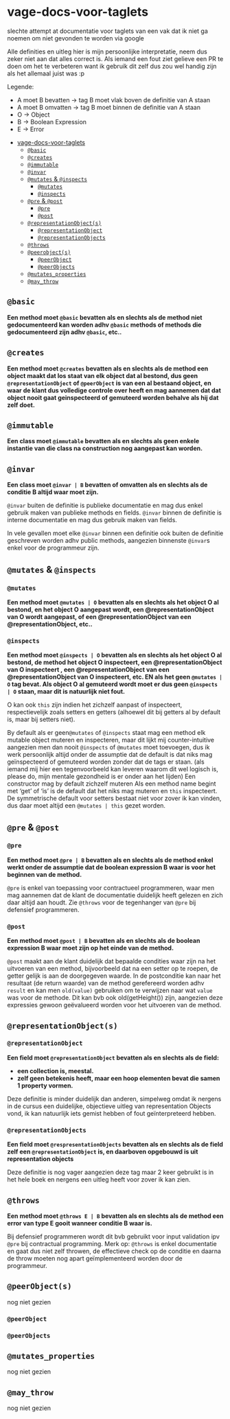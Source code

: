 # vage-docs-voor-taglets
slechte attempt at documentatie voor taglets van een vak dat ik niet ga noemen om niet gevonden te worden via google

Alle definities en uitleg hier is mijn persoonlijke interpretatie, neem dus zeker niet aan dat alles correct is.
Als iemand een fout ziet gelieve een PR te doen om het te verbeteren want ik gebruik dit zelf dus zou wel handig zijn als het allemaal juist was :p

Legende:
* A moet B bevatten -> tag B moet vlak boven de definitie van A staan
* A moet B omvatten -> tag B moet binnen de definitie van A staan
* O -> Object
* B -> Boolean Expression
* E -> Error

- [vage-docs-voor-taglets](#vage-docs-voor-taglets)
  * [`@basic`](#basic)
  * [`@creates`](#creates)
  * [`@immutable`](#immutable)
  * [`@invar`](#invar)
  * [`@mutates` & `@inspects`](#mutates--inspects)
    + [`@mutates`](#mutates)
    + [`@inspects`](#inspects)
  * [`@pre` & `@post`](#pre--post)
    + [`@pre`](#pre)
    + [`@post`](#post)
  * [`@representationObject(s)`](#representationobjects)
    + [`@representationObject`](#representationobject)
    + [`@representationObjects`](#representationobjects-1)
  * [`@throws`](#throws)
  * [`@peerobject(s)`](#peerobjects)
    + [`@peerObject`](#peerobject)
    + [`@peerObjects`](#peerobjects-1)
  * [`@mutates_properties`](#mutates-properties)
  * [`@may_throw`](#may-throw)

## `@basic`

**Een method moet `@basic` bevatten als en slechts als de method niet gedocumenteerd kan worden adhv `@basic` methods of methods die gedocumenteerd zijn adhv `@basic`, etc..**

## `@creates`

**Een method moet `@creates` bevatten als en slechts als de method een object maakt dat los staat van elk object dat al bestond, dus geen `@representationObject` of `@peerObject` is van een al bestaand object, en waar de klant dus volledige controle over heeft en mag aannemen dat dat object nooit gaat geinspecteerd of gemuteerd worden behalve als hij dat zelf doet.**

## `@immutable`

**Een class moet `@immutable` bevatten als en slechts als geen enkele instantie van die class na construction nog aangepast kan worden.**

## `@invar`

**Een class moet `@invar | B` bevatten of omvatten als en slechts als de conditie B altijd waar moet zijn.**

`@invar` buiten de definitie is publieke documentatie en mag dus enkel gebruik maken van publieke methods en fields.
`@invar` binnen de definitie is interne documentatie en mag dus gebruik maken van fields.

In vele gevallen moet elke `@invar` binnen een definitie ook buiten de definitie geschreven worden adhv public methods, aangezien binnenste `@invar`s enkel voor de programmeur zijn.

## `@mutates` & `@inspects`

### `@mutates`

**Een method moet `@mutates | O` bevatten als en slechts als het object O al bestond, en het object O aangepast wordt, een @representationObject van O wordt aangepast, of een @representationObject van een @representationObject, etc..**

### `@inspects`

**Een method moet `@inspects | O`  bevatten als en slechts als het object O al bestond, de method het object O inspecteert, een @representationObject van O inspecteert , een @representationObject van een @representationObject van O inspecteert, etc. EN als het geen `@mutates | O` tag bevat. Als object O al gemuteerd wordt moet er dus geen `@inspects | O` staan, maar dit is natuurlijk niet fout.**

O kan ook `this` zijn indien het zichzelf aanpast of inspecteert, respectievelijk zoals setters en getters (alhoewel dit bij getters al by default is, maar bij setters niet).

By default als er geen`@mutates` of `@inspects` staat mag een method elk mutable object muteren en inspecteren, maar dit lijkt mij counter-intuitive aangezien men dan nooit `@inspects` of `@mutates` moet toevoegen, dus ik werk persoonlijk altijd onder de assumptie dat de default is dat niks mag geïnspecteerd of gemuteerd worden zonder dat de tags er staan. (als iemand mij hier een tegenvoorbeeld kan leveren waarom dit wel logisch is, please do, mijn mentale gezondheid is er onder aan het lijden)
Een constructor mag by default zichzelf muteren 
Als een method name begint met ‘get’ of ‘is’ is de default dat het niks mag muteren en `this` inspecteert. De symmetrische default voor setters bestaat niet voor zover ik kan vinden, dus daar moet altijd een `@mutates | this` gezet worden.

## `@pre` & `@post`

### `@pre`

**Een method moet `@pre | B` bevatten als en slechts als de method enkel werkt onder de assumptie dat de boolean expression B waar is voor het beginnen van de method.**

`@pre` is enkel van toepassing voor contractueel programmeren, waar men mag aannemen dat de klant de documentatie duidelijk heeft gelezen en zich daar altijd aan houdt.
Zie `@throws` voor de tegenhanger van `@pre` bij defensief programmeren.

### `@post`

**Een method moet `@post | B` bevatten als en slechts als de boolean expression B waar moet zijn op het einde van de method.**

`@post` maakt aan de klant duidelijk dat bepaalde condities waar zijn na het uitvoeren van een method, bijvoorbeeld dat na een setter op te roepen, de getter gelijk is aan de doorgegeven waarde. In de postconditie kan naar het resultaat (de return waarde) van de method gerefereerd worden adhv `result` en kan men `old(value)` gebruiken om te verwijzen naar wat `value` was voor de methode. Dit kan bvb ook old(getHeight()) zijn, aangezien deze expressies gewoon geëvalueerd worden voor het uitvoeren van de method.

## `@representationObject(s)`

### `@representationObject`

**Een field moet `@representationObject` bevatten als en slechts als de field:**
* **een collection is, meestal.**
* **zelf geen betekenis heeft, maar een hoop elementen bevat die samen 1 property vormen.**

Deze definitie is minder duidelijk dan anderen, simpelweg omdat ik nergens in de cursus een duidelijke, objectieve uitleg van representation Objects vond, ik kan natuurlijk iets gemist hebben of fout geïnterpreteerd hebben.

### `@representationObjects`

**Een field moet `@respresentationObjects` bevatten als en slechts als de field zelf een `@representationObject` is, en daarboven opgebouwd is uit representation objects**

Deze definitie is nog vager aangezien deze tag maar 2 keer gebruikt is in het hele boek en nergens een uitleg heeft voor zover ik kan zien.

## `@throws`

**Een method moet `@throws E | B` bevatten als en slechts als de method een error van type E gooit wanneer conditie B waar is.**

Bij defensief programmeren wordt dit bvb gebruikt voor input validation ipv `@pre` bij contractual programming. Merk op: `@throws` is enkel documentatie en gaat dus niet zelf throwen, de effectieve check op de conditie en daarna de throw moeten nog apart geïmplementeerd worden door de programmeur.


## `@peerObject(s)`

nog niet gezien

### `@peerObject`

### `@peerObjects`

## `@mutates_properties`

nog niet gezien

## `@may_throw`

nog niet gezien
